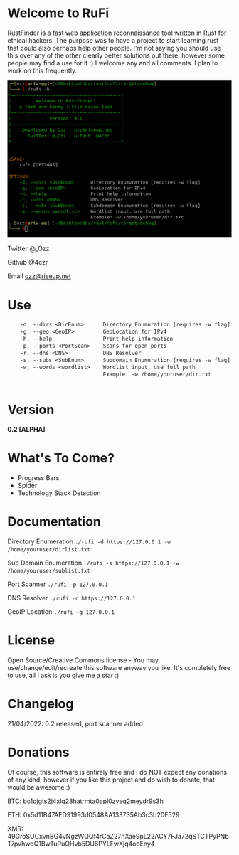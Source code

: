 # Welcome to RuFi 
RustFinder is a fast web application reconnaissance tool written in Rust for ethical hackers. The purpose was to have a project to start learning rust that could also perhaps help other people. I'm not saying you should use this over any of the other clearly better solutions out there, however some people may find a use for it :) I welcome any and all comments. I plan to work on this frequently.

![RuFi](rufi.gif)

Twitter @_Ozz

Github @4czr

Email ozz@riseup.net

# Use
```
    -d, --dirs <DirEnum>      Directory Enumuration [requires -w flag]
    -g, --geo <GeoIP>         GeoLocation for IPv4
    -h, --help                Print help information
    -p, --ports <PortScan>    Scans for open ports
    -r, --dns <DNS>           DNS Resolver
    -s, --subs <SubEnum>      Subdomain Enumuration [requires -w flag]
    -w, --words <wordlist>    Wordlist input, use full path
                              Example: -w /home/youruser/dir.txt


```

# Version
**0.2 [ALPHA]**

# What's To Come?
- Progress Bars
- Spider
- Technology Stack Detection

# Documentation
Directory Enumeration
```./rufi -d https://127.0.0.1 -w /home/youruser/dirlist.txt```

Sub Domain Enumeration
```./rufi -s https://127.0.0.1 -w /home/youruser/sublist.txt```

Port Scanner
```./rufi -p 127.0.0.1```

DNS Resolver
```./rufi -r https://127.0.0.1```

GeoIP Location
```./rufi -g 127.0.0.1```

# License
Open Source/Creative Commons license - You may use/change/edit/recreate this software anyway you like. It's completely free to use, all I ask is you give me a star :)

# Changelog
21/04/2022: 0.2 released, port scanner added

# Donations
Of course, this software is entirely free and I do NOT expect any donations of any kind, however if you like this project and do wish to donate, that would be awesome :)

BTC: bc1qjgts2j4xlq28hatrmta0apl0zveq2meydr9s3h

ETH: 0x5d11B47AED91993d0548AA133735Ab3c3b20F529

XMR: 49GroSUCxvnBG4vNgzWQQf4rCaZ27hXae9pL22ACY7FJa72qSTCTPyPNbT7pvhwqQ1BwTuPuQHvb5DU6PYLFwXjq4ooEny4
